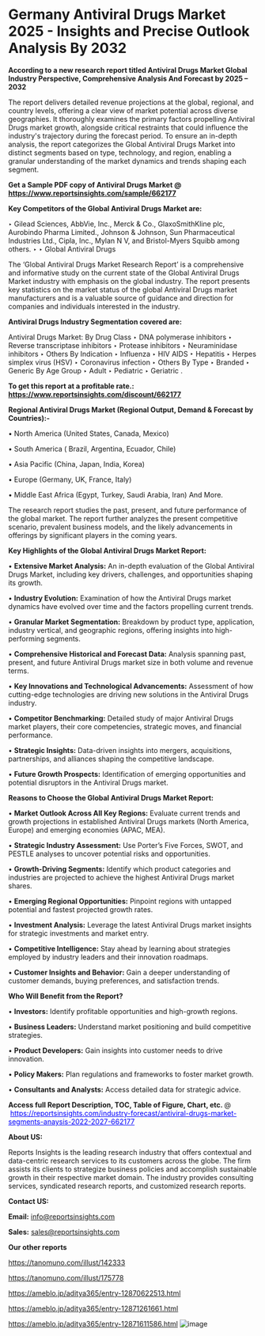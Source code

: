 # Germany Antiviral Drugs Market 2025 - Insights and Precise Outlook Analysis By 2032

<strong>According to a new research report titled Antiviral Drugs Market Global Industry Perspective, Comprehensive Analysis And Forecast by 2025 – 2032</strong>

The report delivers detailed revenue projections at the global, regional, and country levels, offering a clear view of market potential across diverse geographies. It thoroughly examines the primary factors propelling Antiviral Drugs market growth, alongside critical restraints that could influence the industry's trajectory during the forecast period. To ensure an in-depth analysis, the report categorizes the Global Antiviral Drugs Market into distinct segments based on type, technology, and region, enabling a granular understanding of the market dynamics and trends shaping each segment.

<strong>Get a Sample PDF copy of Antiviral Drugs Market </strong><strong>@<a href=https://www.reportsinsights.com/sample/662177 style=color:#0000ff;> https://www.reportsinsights.com/sample/662177</a></strong></font>

<strong>Key Competitors of the Global Antiviral Drugs Market are:</strong>

‣ Gilead Sciences, AbbVie, Inc., Merck & Co., GlaxoSmithKline plc, Aurobindo Pharma Limited., Johnson & Johnson, Sun Pharmaceutical Industries Ltd., Cipla, Inc., Mylan N V, and Bristol-Myers Squibb among others.
‣ 
‣ Global Antiviral Drugs

The ‘Global Antiviral Drugs Market Research Report’ is a comprehensive and informative study on the current state of the Global Antiviral Drugs Market industry with emphasis on the global industry. The report presents key statistics on the market status of the global Antiviral Drugs market manufacturers and is a valuable source of guidance and direction for companies and individuals interested in the industry.

<strong>Antiviral Drugs Industry Segmentation covered are:</strong>

Antiviral Drugs Market: 
By Drug Class
‣ DNA polymerase inhibitors
‣ Reverse transcriptase inhibitors
‣ Protease inhibitors
‣ Neuraminidase inhibitors
‣ Others
By Indication
‣ Influenza
‣ HIV AIDS
‣ Hepatitis
‣ Herpes simplex virus (HSV)
‣ Coronavirus infection
‣ Others
By Type
‣ Branded
‣ Generic
By Age Group
‣ Adult
‣ Pediatric
‣ Geriatric
.

<strong>To get this report at a profitable rate.: <a href=https://www.reportsinsights.com/discount/662177 style=color:#0000ff;>https://www.reportsinsights.com/discount/662177</a></strong></font>

<strong>Regional Antiviral Drugs Market (Regional Output, Demand &amp; Forecast by Countries):-</strong>

• North America (United States, Canada, Mexico)

• South America ( Brazil, Argentina, Ecuador, Chile)

• Asia Pacific (China, Japan, India, Korea)

• Europe (Germany, UK, France, Italy)

• Middle East Africa (Egypt, Turkey, Saudi Arabia, Iran) And More.

The research report studies the past, present, and future performance of the global market. The report further analyzes the present competitive scenario, prevalent business models, and the likely advancements in offerings by significant players in the coming years.

<strong>Key Highlights of the Global Antiviral Drugs Market Report:</strong>

• <strong>Extensive Market Analysis:</strong> An in-depth evaluation of the Global Antiviral Drugs Market, including key drivers, challenges, and opportunities shaping its growth.

• <strong>Industry Evolution:</strong> Examination of how the Antiviral Drugs market dynamics have evolved over time and the factors propelling current trends.

• <strong>Granular Market Segmentation:</strong> Breakdown by product type, application, industry vertical, and geographic regions, offering insights into high-performing segments.

• <strong>Comprehensive Historical and Forecast Data:</strong> Analysis spanning past, present, and future Antiviral Drugs market size in both volume and revenue terms.

• <strong>Key Innovations and Technological Advancements:</strong> Assessment of how cutting-edge technologies are driving new solutions in the Antiviral Drugs industry.

• <strong>Competitor Benchmarking:</strong> Detailed study of major Antiviral Drugs market players, their core competencies, strategic moves, and financial performance.

• <strong>Strategic Insights:</strong> Data-driven insights into mergers, acquisitions, partnerships, and alliances shaping the competitive landscape.

• <strong>Future Growth Prospects:</strong> Identification of emerging opportunities and potential disruptors in the Antiviral Drugs market.

<strong>Reasons to Choose the Global Antiviral Drugs Market Report:</strong>

• <strong>Market Outlook Across All Key Regions:</strong> Evaluate current trends and growth projections in established Antiviral Drugs markets (North America, Europe) and emerging economies (APAC, MEA).

• <strong>Strategic Industry Assessment:</strong> Use Porter’s Five Forces, SWOT, and PESTLE analyses to uncover potential risks and opportunities.

• <strong>Growth-Driving Segments:</strong> Identify which product categories and industries are projected to achieve the highest Antiviral Drugs market shares.

• <strong>Emerging Regional Opportunities:</strong> Pinpoint regions with untapped potential and fastest projected growth rates.

• <strong>Investment Analysis:</strong> Leverage the latest Antiviral Drugs market insights for strategic investments and market entry.

• <strong>Competitive Intelligence:</strong> Stay ahead by learning about strategies employed by industry leaders and their innovation roadmaps.

• <strong>Customer Insights and Behavior:</strong> Gain a deeper understanding of customer demands, buying preferences, and satisfaction trends.

<strong>Who Will Benefit from the Report?</strong>

• <strong>Investors:</strong> Identify profitable opportunities and high-growth regions.

• <strong>Business Leaders:</strong> Understand market positioning and build competitive strategies.

• <strong>Product Developers:</strong> Gain insights into customer needs to drive innovation.

• <strong>Policy Makers:</strong> Plan regulations and frameworks to foster market growth.

• <strong>Consultants and Analysts:</strong> Access detailed data for strategic advice.
</ul>
<strong>Access full Report Description, TOC, Table of Figure, Chart, etc. </strong>@  <a href=https://reportsinsights.com/industry-forecast/antiviral-drugs-market-segments-anaysis-2022-2027-662177 style=color:#0000ff;>https://reportsinsights.com/industry-forecast/antiviral-drugs-market-segments-anaysis-2022-2027-662177</a></font>

<strong><strong>About US</strong>:</strong>

Reports Insights is the leading research industry that offers contextual and data-centric research services to its customers across the globe. The firm assists its clients to strategize business policies and accomplish sustainable growth in their respective market domain. The industry provides consulting services, syndicated research reports, and customized research reports.

<strong>Contact US:</strong>

<p class=""""><b>Email:</b> <a href=mailto:info@reportsinsights.com>info@reportsinsights.com</a></p>
<p class=""""><b>Sales:</b> <a href=mailto:sales@reportsinsights.com>sales@reportsinsights.com</a></p>

<strong>Our other reports</strong>

<a href=https://tanomuno.com/illust/142333>https://tanomuno.com/illust/142333</a>

<a href=https://tanomuno.com/illust/175778>https://tanomuno.com/illust/175778</a>

<a href=https://ameblo.jp/aditya365/entry-12870622513.html>https://ameblo.jp/aditya365/entry-12870622513.html</a>

<a href=https://ameblo.jp/aditya365/entry-12871261661.html>https://ameblo.jp/aditya365/entry-12871261661.html</a>

<a href=https://ameblo.jp/aditya365/entry-12871611586.html>https://ameblo.jp/aditya365/entry-12871611586.html</a>
![image](https://github.com/user-attachments/assets/b944f575-bbfd-43ca-97f5-46686785dcdc)
